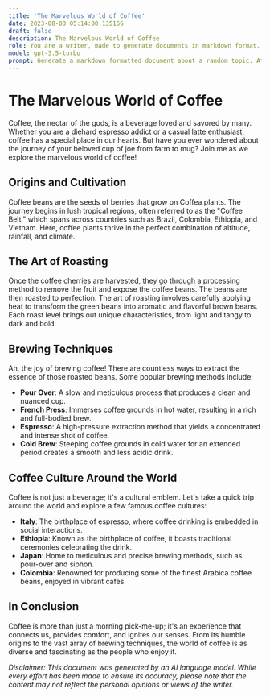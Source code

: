 ```yaml
---
title: 'The Marvelous World of Coffee'
date: 2023-08-03 05:14:00.135166
draft: false
description: The Marvelous World of Coffee
role: You are a writer, made to generate documents in markdown format. It is very important that all of the documents you generate are in valid markdown format.
model: gpt-3.5-turbo
prompt: Generate a markdown formatted document about a random topic. At the bottom, include a disclaimer explaining that the document was generated by you. The first line of the document should be the title. Make sure that the entire document is in proper markdown format, using a mix of various tags to make the document visually appealing.
---
```


# The Marvelous World of Coffee

Coffee, the nectar of the gods, is a beverage loved and savored by many. Whether you are a diehard espresso addict or a casual latte enthusiast, coffee has a special place in our hearts. But have you ever wondered about the journey of your beloved cup of joe from farm to mug? Join me as we explore the marvelous world of coffee!

## Origins and Cultivation

Coffee beans are the seeds of berries that grow on Coffea plants. The journey begins in lush tropical regions, often referred to as the "Coffee Belt," which spans across countries such as Brazil, Colombia, Ethiopia, and Vietnam. Here, coffee plants thrive in the perfect combination of altitude, rainfall, and climate.

## The Art of Roasting

Once the coffee cherries are harvested, they go through a processing method to remove the fruit and expose the coffee beans. The beans are then roasted to perfection. The art of roasting involves carefully applying heat to transform the green beans into aromatic and flavorful brown beans. Each roast level brings out unique characteristics, from light and tangy to dark and bold.

## Brewing Techniques

Ah, the joy of brewing coffee! There are countless ways to extract the essence of those roasted beans. Some popular brewing methods include:

- **Pour Over**: A slow and meticulous process that produces a clean and nuanced cup.
- **French Press**: Immerses coffee grounds in hot water, resulting in a rich and full-bodied brew.
- **Espresso**: A high-pressure extraction method that yields a concentrated and intense shot of coffee.
- **Cold Brew**: Steeping coffee grounds in cold water for an extended period creates a smooth and less acidic drink.

## Coffee Culture Around the World

Coffee is not just a beverage; it's a cultural emblem. Let's take a quick trip around the world and explore a few famous coffee cultures:

- **Italy**: The birthplace of espresso, where coffee drinking is embedded in social interactions.
- **Ethiopia**: Known as the birthplace of coffee, it boasts traditional ceremonies celebrating the drink.
- **Japan**: Home to meticulous and precise brewing methods, such as pour-over and siphon.
- **Colombia**: Renowned for producing some of the finest Arabica coffee beans, enjoyed in vibrant cafes.

## In Conclusion

Coffee is more than just a morning pick-me-up; it's an experience that connects us, provides comfort, and ignites our senses. From its humble origins to the vast array of brewing techniques, the world of coffee is as diverse and fascinating as the people who enjoy it.

*Disclaimer: This document was generated by an AI language model. While every effort has been made to ensure its accuracy, please note that the content may not reflect the personal opinions or views of the writer.*